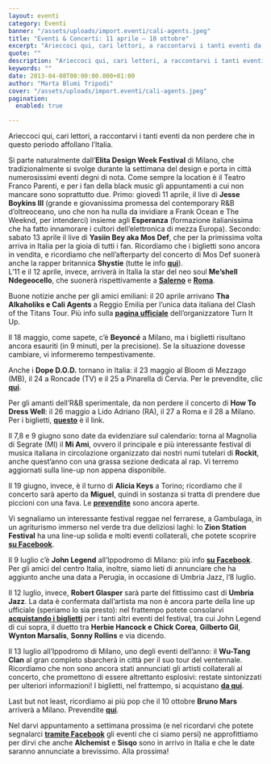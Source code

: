 ```yaml
---
layout: eventi
category: Eventi
banner: "/assets/uploads/import.eventi/cali-agents.jpeg"
title: "Eventi & Concerti: 11 aprile – 10 ottobre"
excerpt: "Arieccoci qui, cari lettori, a raccontarvi i tanti eventi da non perdere che in questo periodo affollano l’Italia. Si parte naturalmente dall’Elita Design Week Festival di Milano, che tradizionalmente si svolge durante la settimana del design e porta in città numerosissimi eventi degni di nota. Come sempre la location è il Teatro Franco Parenti, e [&hellip"
quote: ""
description: "Arieccoci qui, cari lettori, a raccontarvi i tanti eventi da non perdere che in questo periodo affollano l’Italia. Si parte naturalmente dall’Elita Design Week Festival di Milano, che tradizionalmente si svolge durante la settimana del design e porta in città numerosissimi eventi degni di nota. Come sempre la location è il Teatro Franco Parenti, e [&hellip"
keywords: ""
date: 2013-04-08T00:00:00.000+01:00
author: "Marta Blumi Tripodi"
cover: "/assets/uploads/import.eventi/cali-agents.jpeg"
pagination:
  enabled: true

---
```


Arieccoci qui, cari lettori, a raccontarvi i tanti eventi da non perdere che in questo periodo affollano l’Italia.

Si parte naturalmente dall’**Elita Design Week Festival** di Milano, che tradizionalmente si svolge durante la settimana del design e porta in città numerosissimi eventi degni di nota. Come sempre la location è il Teatro Franco Parenti, e per i fan della black music gli appuntamenti a cui non mancare sono soprattutto due. Primo: giovedì 11 aprile, il live di **Jesse Boykins III** (grande e giovanissima promessa del contemporary R&B d’oltreoceano, uno che non ha nulla da invidiare a Frank Ocean e The Weeknd, per intenderci) insieme agli **Esperanza** (formazione italianissima che ha fatto innamorare i cultori dell’elettronica di mezza Europa). Secondo: sabato 13 aprile il live di **Yasiin Bey aka Mos Def**, che per la primissima volta arriva in Italia per la gioia di tutti i fan. Ricordiamo che i biglietti sono ancora in vendita, e ricordiamo che nell’afterparty del concerto di Mos Def suonerà anche la rapper britannica **Shystie** (tutte le info [**qui**](https://hotmc.com/competition-mos-def-vinci-i-biglietti-per-il-concerto-di-milano/ "http://hotmc.com/competition-mos-def-vinci-i-biglietti-per-il-concerto-di-milano/")).  
L’11 e il 12 aprile, invece, arriverà in Italia la star del neo soul **Me’shell Ndegeocello**, che suonerà rispettivamente a [**Salerno**](http://www.barleyarts.com/Concerti/1/3/8244/me-shell-ndegeocello-salerno "http://www.barleyarts.com/Concerti/1/3/8244/me-shell-ndegeocello-salerno") e [**Roma**](http://www.barleyarts.com/Concerti/1/3/8243/me-shell-ndegeocello-roma "http://www.barleyarts.com/Concerti/1/3/8243/me-shell-ndegeocello-roma").

Buone notizie anche per gli amici emiliani: il 20 aprile arrivano **Tha Alkaholiks e Cali Agents** a Reggio Emilia per l’unica data italiana del Clash of the Titans Tour. Più info sulla [**pagina ufficiale**](https://www.facebook.com/pages/Turn-it-Up/271537122884903 "https://www.facebook.com/pages/Turn-it-Up/271537122884903") dell’organizzatore Turn It Up.

Il 18 maggio, come sapete, c’è **Beyoncé** a Milano, ma i biglietti risultano ancora esauriti (in 9 minuti, per la precisione). Se la situazione dovesse cambiare, vi informeremo tempestivamente.

Anche i **Dope D.O.D.** tornano in Italia: il 23 maggio al Bloom di Mezzago (MB), il 24 a Roncade (TV) e il 25 a Pinarella di Cervia. Per le prevendite, clic [**qui**](https://www.livenation.it/artist/dope-d-o-d--tickets "http://www.livenation.it/artist/dope-d-o-d--tickets").

Per gli amanti dell’R&B sperimentale, da non perdere il concerto di **How To Dress Well**: il 26 maggio a Lido Adriano (RA), il 27 a Roma e il 28 a Milano. Per i biglietti, [**questo**](https://www.livenation.it/event/394488/how-to-dress-well-tickets "http://www.livenation.it/event/394488/how-to-dress-well-tickets") è il link.

Il 7,8 e 9 giugno sono date da evidenziare sul calendario: torna al Magnolia di Segrate (MI) il **Mi Ami**, ovvero il principale e più interessante festival di musica italiana in circolazione organizzato dai nostri numi tutelari di **Rockit**, anche quest’anno con una grassa sezione dedicata al rap. Vi terremo aggiornati sulla line-up non appena disponibile.

Il 19 giugno, invece, è il turno di **Alicia Keys** a Torino; ricordiamo che il concerto sarà aperto da **Miguel**, quindi in sostanza si tratta di prendere due piccioni con una fava. Le [**prevendite**](http://www.ticketone.it/tickets.html?affiliate=IGA&doc=erdetaila&fun=erdetail&erid=883956&includeOnlybookable=true&gclid=CNr73bXi3bQCFUdZ3godKDAAag "http://www.ticketone.it/tickets.html?affiliate=IGA&doc=erdetaila&fun=erdetail&erid=883956&includeOnlybookable=true&gclid=CNr73bXi3bQCFUdZ3godKDAAag") sono ancora aperte.

Vi segnaliamo un interessante festival reggae nel ferrarese, a Gambulaga, in un agriturismo immerso nel verde tra due deliziosi laghi: lo **Zion Station Festival** ha una line-up solida e molti eventi collaterali, che potete scoprire [**su Facebook**](https://www.facebook.com/events/516017575108986/?ref=14 "https://www.facebook.com/events/516017575108986/?ref=14").

Il 9 luglio c’è **John Legend** all’Ippodromo di Milano: più info [**su Facebook**](https://www.facebook.com/events/549875851703386/  "https://www.facebook.com/events/549875851703386/ "). Per gli amici del centro Italia, inoltre, siamo lieti di annunciare che ha aggiunto anche una data a Perugia, in occasione di Umbria Jazz, l’8 luglio.

Il 12 luglio, invece, **Robert Glasper** sarà parte del fittissimo cast di **Umbria Jazz**. La data è confermata dall’artista ma non è ancora parte della line up ufficiale (speriamo lo sia presto): nel frattempo potete consolarvi [**acquistando i biglietti**](http://www.umbriajazz.com/pagine/umbria-jazz-13 "http://www.umbriajazz.com/pagine/umbria-jazz-13") per i tanti altri eventi del festival, tra cui John Legend di cui sopra, il duetto tra **Herbie Hancock e Chick Corea**, **Gilberto Gil**, **Wynton Marsalis**, **Sonny Rollins** e via dicendo.

Il 13 luglio all’Ippodromo di Milano, uno degli eventi dell’anno: il **Wu-Tang Clan** al gran completo sbarcherà in città per il suo tour del ventennale. Ricordiamo che non sono ancora stati annunciati gli artisti collaterali al concerto, che promettono di essere altrettanto esplosivi: restate sintonizzati per ulteriori informazioni! I biglietti, nel frattempo, si acquistano [**da qui**](http://www.ticketone.it/tickets.html?affiliate=IGA&doc=erdetaila&fun=erdetail&erid=947510&includeOnlybookable=true&gclid=CJWovrnturYCFUWS3godZx8AAA "http://www.ticketone.it/tickets.html?affiliate=IGA&doc=erdetaila&fun=erdetail&erid=947510&includeOnlybookable=true&gclid=CJWovrnturYCFUWS3godZx8AAA").

Last but not least, ricordiamo ai più pop che il 10 ottobre **Bruno Mars** arriverà a Milano. Prevendite [**qui**](http://www.ticketone.it/bruno-mars-biglietti.html?affiliate=ITT&doc=artistPages/tickets&fun=artist&action=tickets&kuid=458558 "http://www.ticketone.it/bruno-mars-biglietti.html?affiliate=ITT&doc=artistPages/tickets&fun=artist&action=tickets&kuid=458558").

Nel darvi appuntamento a settimana prossima (e nel ricordarvi che potete segnalarci [**tramite Facebook**](https://www.facebook.com/pages/Hotmccom/263605365068 "https://www.facebook.com/pages/Hotmccom/263605365068") gli eventi che ci siamo persi) ne approfittiamo per dirvi che anche **Alchemist** e **Sisqo** sono in arrivo in Italia e che le date saranno annunciate a brevissimo. Alla prossima!
